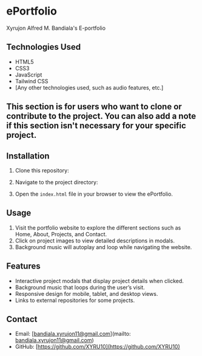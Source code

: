 # ePortfolio
Xyrujon Alfred M. Bandiala's E-portfolio


## Technologies Used
- HTML5
- CSS3
- JavaScript
- Tailwind CSS
- [Any other technologies used, such as audio features, etc.]


## This section is for users who want to clone or contribute to the project. You can also add a note if this section isn't necessary for your specific project.

## Installation
1. Clone this repository:

2. Navigate to the project directory:

3. Open the `index.html` file in your browser to view the ePortfolio.

## Usage
1. Visit the portfolio website to explore the different sections such as Home, About, Projects, and Contact.
2. Click on project images to view detailed descriptions in modals.
3. Background music will autoplay and loop while navigating the website.

## Features
- Interactive project modals that display project details when clicked.
- Background music that loops during the user’s visit.
- Responsive design for mobile, tablet, and desktop views.
- Links to external repositories for some projects.

## Contact
- Email: [bandiala.xyrujon11@gmail.com](mailto: bandiala.xyrujon11@gmail.com)
- GitHub: [https://github.com/XYRU10](https://github.com/XYRU10)

